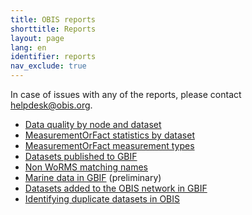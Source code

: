 ```yaml
---
title: OBIS reports
shorttitle: Reports
layout: page
lang: en
identifier: reports
nav_exclude: true
---
```


In case of issues with any of the reports, please contact [helpdesk@obis.org](mailto:helpdesk@obis.org).

- [Data quality by node and dataset](https://r.obis.org/quality)
- [MeasurementOrFact statistics by dataset](https://r.obis.org/mof)
- [MeasurementOrFact measurement types](https://mof.obis.org)
- [Datasets published to GBIF](https://r.obis.org/gbif)
- [Non WoRMS matching names](https://github.com/iobis/non-matching-names)
- [Marine data in GBIF](http://iobis.github.io/gbif-marine/) (preliminary)
- [Datasets added to the OBIS network in GBIF](https://github.com/iobis/obis-network-datasets)
- [Identifying duplicate datasets in OBIS](https://iobis.github.io/notebook-duplicates/)
